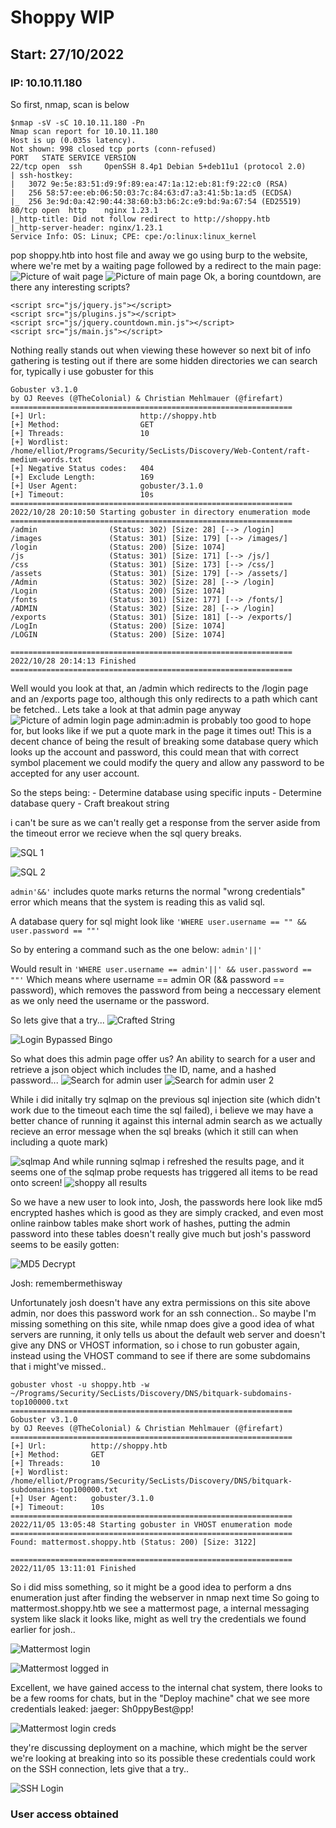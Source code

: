 # Shoppy WIP
## Start: 27/10/2022

### IP: 10.10.11.180

So first, nmap, scan is below
```
$nmap -sV -sC 10.10.11.180 -Pn 
Nmap scan report for 10.10.11.180
Host is up (0.035s latency).
Not shown: 998 closed tcp ports (conn-refused)
PORT   STATE SERVICE VERSION
22/tcp open  ssh     OpenSSH 8.4p1 Debian 5+deb11u1 (protocol 2.0)
| ssh-hostkey: 
|   3072 9e:5e:83:51:d9:9f:89:ea:47:1a:12:eb:81:f9:22:c0 (RSA)
|   256 58:57:ee:eb:06:50:03:7c:84:63:d7:a3:41:5b:1a:d5 (ECDSA)
|_  256 3e:9d:0a:42:90:44:38:60:b3:b6:2c:e9:bd:9a:67:54 (ED25519)
80/tcp open  http    nginx 1.23.1
|_http-title: Did not follow redirect to http://shoppy.htb
|_http-server-header: nginx/1.23.1
Service Info: OS: Linux; CPE: cpe:/o:linux:linux_kernel
```
pop shoppy.htb into host file and away we go using burp to the website, where we're met by a waiting page followed by a redirect to the main page:
![Picture of wait page](https://github.com/e-war/Writeups/blob/master/HackTheBox/Shoppy/Screenshots/1Shoppy_Wait.png)
![Picture of main page](https://github.com/e-war/Writeups/blob/master/HackTheBox/Shoppy/Screenshots/2Shoppy_main.png)
Ok, a boring countdown, are there any interesting scripts? 
```
<script src="js/jquery.js"></script>
<script src="js/plugins.js"></script>
<script src="js/jquery.countdown.min.js"></script>
<script src="js/main.js"></script>

```
Nothing really stands out when viewing these however so next bit of info gathering is testing out if there are some hidden directories we can search for, typically i use gobuster for this

```
Gobuster v3.1.0
by OJ Reeves (@TheColonial) & Christian Mehlmauer (@firefart)
===============================================================
[+] Url:                     http://shoppy.htb
[+] Method:                  GET
[+] Threads:                 10
[+] Wordlist:                /home/elliot/Programs/Security/SecLists/Discovery/Web-Content/raft-medium-words.txt
[+] Negative Status codes:   404
[+] Exclude Length:          169
[+] User Agent:              gobuster/3.1.0
[+] Timeout:                 10s
===============================================================
2022/10/28 20:10:50 Starting gobuster in directory enumeration mode
===============================================================
/admin                (Status: 302) [Size: 28] [--> /login]
/images               (Status: 301) [Size: 179] [--> /images/]
/login                (Status: 200) [Size: 1074]              
/js                   (Status: 301) [Size: 171] [--> /js/]    
/css                  (Status: 301) [Size: 173] [--> /css/]   
/assets               (Status: 301) [Size: 179] [--> /assets/]
/Admin                (Status: 302) [Size: 28] [--> /login]   
/Login                (Status: 200) [Size: 1074]              
/fonts                (Status: 301) [Size: 177] [--> /fonts/] 
/ADMIN                (Status: 302) [Size: 28] [--> /login]   
/exports              (Status: 301) [Size: 181] [--> /exports/]
/LogIn                (Status: 200) [Size: 1074]               
/LOGIN                (Status: 200) [Size: 1074]               
                                                               
===============================================================
2022/10/28 20:14:13 Finished
===============================================================
```
Well would you look at that, an /admin which redirects to the /login page and an /exports page too, although this only redirects to a path which cant be fetched..
Lets take a look at that admin page anyway
![Picture of admin login page](https://github.com/e-war/Writeups/blob/master/HackTheBox/Shoppy/Screenshots/3Shoppy_admin.png)
admin:admin is probably too good to hope for, but looks like if we put a quote mark in the page it times out! This is a decent chance of being the result of breaking some database query which looks up the account and password, this could mean that with correct symbol placement we could modify the query and allow any password to be accepted for any user account.

So the steps being:
    -   Determine database using specific inputs
    -   Determine database query
    -   Craft breakout string


i can't be sure as we can't really get a response from the server aside from the timeout error we recieve when the sql query breaks.

![SQL 1](https://github.com/e-war/Writeups/blob/master/HackTheBox/Shoppy/Screenshots/4Shoppy_SQL1.png)

![SQL 2](https://github.com/e-war/Writeups/blob/master/HackTheBox/Shoppy/Screenshots/5Shoppy_SQL2.png)


`admin'&&'` includes quote marks returns the normal "wrong credentials" error which means that the system is reading this as valid sql.

A database query for sql might look like
`'WHERE user.username == "" && user.password == ""'`

So by entering a command such as the one below:
`admin'||'`

Would result in `'WHERE user.username == admin'||' && user.password == ""'`
Which means where username == admin OR (&& password == password), which removes the password from being a neccessary element as we only need the username or the password.

So lets give that a try...
![Crafted String](https://github.com/e-war/Writeups/blob/master/HackTheBox/Shoppy/Screenshots/6Shoppy_Crafted.png)

![Login Bypassed](https://github.com/e-war/Writeups/blob/master/HackTheBox/Shoppy/Screenshots/7Shoppy_admin_bypass.png)
Bingo

So what does this admin page offer us? An ability to search for a user and retrieve a json object which includes the ID, name, and a hashed password...
![Search for admin user](https://github.com/e-war/Writeups/blob/master/HackTheBox/Shoppy/Screenshots/8Shoppy_Search_user.png)
![Search for admin user 2](https://github.com/e-war/Writeups/blob/master/HackTheBox/Shoppy/Screenshots/9Shoppy_admin_results.png)

While i did initally try sqlmap on the previous sql injection site (which didn't work due to the timeout each time the sql failed), i believe we may have a better chance of running it against this internal admin search as we actually recieve an error message when the sql breaks (which it still can when including a quote mark)

![sqlmap](https://github.com/e-war/Writeups/blob/master/HackTheBox/Shoppy/Screenshots/10sqlmap.png)
And while running sqlmap i refreshed the results page, and it seems one of the sqlmap probe requests has triggered all items to be read onto screen!
![shoppy all results](https://github.com/e-war/Writeups/blob/master/HackTheBox/Shoppy/Screenshots/11Shoppy_all_results.png)

So we have a new user to look into, Josh, the passwords here look like md5 encrypted hashes which is good as they are simply cracked, and even most online rainbow tables make short work of hashes, putting the admin password into these tables doesn't really give much but josh's password seems to be easily gotten:

![MD5 Decrypt](https://github.com/e-war/Writeups/blob/master/HackTheBox/Shoppy/Screenshots/12MD5_decrypt.png)

Josh: remembermethisway

Unfortunately josh doesn't have any extra permissions on this site above admin, nor does this password work for an ssh connection.. So maybe I'm missing something on this site, while nmap does give a good idea of what servers are running, it only tells us about the default web server and doesn't give any DNS or VHOST information, so i chose to run gobuster again, instead using the VHOST command to see if there are some subdomains that i might've missed..
```
gobuster vhost -u shoppy.htb -w ~/Programs/Security/SecLists/Discovery/DNS/bitquark-subdomains-top100000.txt                                                                                                              
===============================================================
Gobuster v3.1.0
by OJ Reeves (@TheColonial) & Christian Mehlmauer (@firefart)
===============================================================
[+] Url:          http://shoppy.htb
[+] Method:       GET
[+] Threads:      10
[+] Wordlist:     /home/elliot/Programs/Security/SecLists/Discovery/DNS/bitquark-subdomains-top100000.txt
[+] User Agent:   gobuster/3.1.0
[+] Timeout:      10s
===============================================================
2022/11/05 13:05:48 Starting gobuster in VHOST enumeration mode
===============================================================
Found: mattermost.shoppy.htb (Status: 200) [Size: 3122]
                                                       
===============================================================
2022/11/05 13:11:01 Finished

```

So i did miss something, so it might be a good idea to perform a dns enumeration just after finding the webserver in nmap next time
So going to mattermost.shoppy.htb we see a mattermost page, a internal messaging system like slack it looks like, might as well try the credentials we found earlier for josh..

![Mattermost login](https://github.com/e-war/Writeups/blob/master/HackTheBox/Shoppy/Screenshots/13Mattermost_login.png)

![Mattermost logged in](https://github.com/e-war/Writeups/blob/master/HackTheBox/Shoppy/Screenshots/14Mattermost_loggedin.png)

Excellent, we have gained access to the internal chat system, there looks to be a few rooms for chats, but in the "Deploy machine" chat we see more credentials leaked:
jaeger: Sh0ppyBest@pp!

![Mattermost login creds](https://github.com/e-war/Writeups/blob/master/HackTheBox/Shoppy/Screenshots/15Mattermost_login_creds.png)

they're discussing deployment on a machine, which might be the server we're looking at breaking into so its possible these credentials could work on the SSH connection, lets give that a try..


![SSH Login](https://github.com/e-war/Writeups/blob/master/HackTheBox/Shoppy/Screenshots/16SSH_Login.png)

### User access obtained

